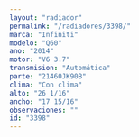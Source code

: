 ```yaml
---
layout: "radiador"
permalink: "/radiadores/3398/"
marca: "Infiniti"
modelo: "Q60"
ano: "2014"
motor: "V6 3.7"
transmision: "Automática"
parte: "21460JK90B"
clima: "Con clima"
alto: "26 1/16"
ancho: "17 15/16"
observaciones: ""
id: "3398"
---
```


